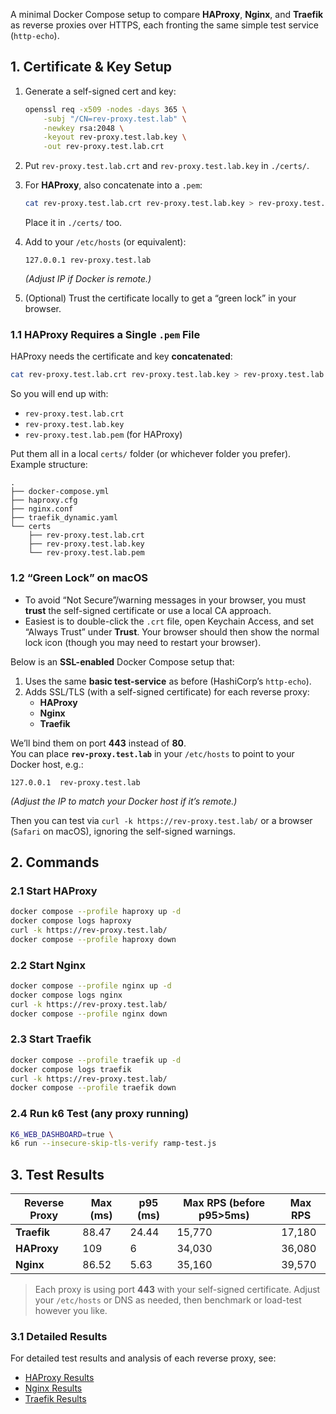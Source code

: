
A minimal Docker Compose setup to compare **HAProxy**, **Nginx**, and **Traefik** as reverse proxies over HTTPS, each fronting the same simple test service (`http-echo`).

## 1. Certificate & Key Setup

1. Generate a self-signed cert and key:
   ```bash
   openssl req -x509 -nodes -days 365 \
       -subj "/CN=rev-proxy.test.lab" \
       -newkey rsa:2048 \
       -keyout rev-proxy.test.lab.key \
       -out rev-proxy.test.lab.crt
   ```
2. Put `rev-proxy.test.lab.crt` and `rev-proxy.test.lab.key` in `./certs/`.
3. For **HAProxy**, also concatenate into a `.pem`:
   ```bash
   cat rev-proxy.test.lab.crt rev-proxy.test.lab.key > rev-proxy.test.lab.pem
   ```
   Place it in `./certs/` too.

4. Add to your `/etc/hosts` (or equivalent):
   ```
   127.0.0.1 rev-proxy.test.lab
   ```
   *(Adjust IP if Docker is remote.)*

5. (Optional) Trust the certificate locally to get a “green lock” in your browser.

### 1.1 HAProxy Requires a Single `.pem` File

HAProxy needs the certificate and key **concatenated**:

```bash
cat rev-proxy.test.lab.crt rev-proxy.test.lab.key > rev-proxy.test.lab.pem
```

So you will end up with:

- `rev-proxy.test.lab.crt`
- `rev-proxy.test.lab.key`
- `rev-proxy.test.lab.pem` (for HAProxy)

Put them all in a local `certs/` folder (or whichever folder you prefer). Example structure:

```
.
├── docker-compose.yml
├── haproxy.cfg
├── nginx.conf
├── traefik_dynamic.yaml
└── certs
    ├── rev-proxy.test.lab.crt
    ├── rev-proxy.test.lab.key
    └── rev-proxy.test.lab.pem
```

### 1.2 “Green Lock” on macOS

- To avoid “Not Secure”/warning messages in your browser, you must **trust** the self-signed certificate or use a local CA approach.  
- Easiest is to double-click the `.crt` file, open Keychain Access, and set “Always Trust” under **Trust**. Your browser should then show the normal lock icon (though you may need to restart your browser).

Below is an **SSL-enabled** Docker Compose setup that:

1. Uses the same **basic test-service** as before (HashiCorp’s `http-echo`).
2. Adds SSL/TLS (with a self-signed certificate) for each reverse proxy:
   - **HAProxy**
   - **Nginx**
   - **Traefik**

We’ll bind them on port **443** instead of **80**.  
You can place **`rev-proxy.test.lab`** in your `/etc/hosts` to point to your Docker host, e.g.:
```
127.0.0.1  rev-proxy.test.lab
```
*(Adjust the IP to match your Docker host if it’s remote.)*

Then you can test via `curl -k https://rev-proxy.test.lab/` or a browser (`Safari` on macOS), ignoring the self-signed warnings.

## 2. Commands

### 2.1 Start HAProxy
```bash
docker compose --profile haproxy up -d
docker compose logs haproxy
curl -k https://rev-proxy.test.lab/
docker compose --profile haproxy down
```

### 2.2 Start Nginx
```bash
docker compose --profile nginx up -d
docker compose logs nginx
curl -k https://rev-proxy.test.lab/
docker compose --profile nginx down
```

### 2.3 Start Traefik
```bash
docker compose --profile traefik up -d
docker compose logs traefik
curl -k https://rev-proxy.test.lab/
docker compose --profile traefik down
```

### 2.4 Run k6 Test (any proxy running)
```bash
K6_WEB_DASHBOARD=true \
k6 run --insecure-skip-tls-verify ramp-test.js
```

## 3. Test Results

| Reverse Proxy | Max (ms) | p95 (ms) | Max RPS (before p95>5ms)  | Max RPS  |
|---------------|----------|----------|---------------------------|----------|
| **Traefik**   | 88.47    | 24.44    | 15,770                    | 17,180   |
| **HAProxy**   | 109      | 6        | 34,030                    | 36,080   |
| **Nginx**     | 86.52    | 5.63     | 35,160                    | 39,570   |

> Each proxy is using port **443** with your self-signed certificate. Adjust your `/etc/hosts` or DNS as needed, then benchmark or load-test however you like.

### 3.1 Detailed Results
For detailed test results and analysis of each reverse proxy, see:

- [HAProxy Results](./report/haproxy.md)
- [Nginx Results](./report/nginx.md) 
- [Traefik Results](./report/traefik.md)
